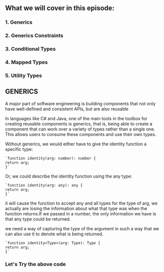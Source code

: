 ## What we will cover in this episode:

   ### 1. Generics 
   ### 2. Generics Constraints
   ### 3. Conditional Types
   ### 4. Mapped Types
   ### 5. Utility Types


## GENERICS

A major part of software engineering is building components that not only have well-defined and consistent APIs, but are also reusable

In languages like C# and Java, one of the main tools in the toolbox for creating reusable components is generics, that is, being able to create a component that can work over a variety of types rather than a single one. This allows users to consume these components and use their own types.



Without generics, we would either have to give the identity function a specific type:

    `function identity(arg: number): number {
    return arg;
    }`

Or, we could describe the identity function using the any type:

    `function identity(arg: any): any {
    return arg;
    }`

it will cause the function to accept any and all types for the type of arg, we actually are losing the information about what that type was when the function returns.If we passed in a number, the only information we have is that any type could be returned.

we need a way of capturing the type of the argument in such a way that we can also use it to denote what is being returned. 

    `function identity<Type>(arg: Type): Type {
    return arg;
    }`

### Let's Try the above code

